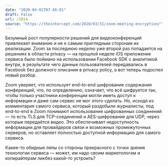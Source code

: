 ```yaml
---
date: "2020-04-01T07:48:01"
draft: False
url: /1014
source: "https://theintercept.com/2020/03/31/zoom-meeting-encryption/"
---
```


Безумный рост популярности решений для видеоконференций привлекает внимание и не к самым приглядным сторонам их реализации. Zoom за последнюю неделю уже второй раз попадается на решениях в области privacy — на прошлой неделе iOS приложение сервиса было поймано на использовании Facebook SDK с аналитикой внутри, в результате чего данные пользователей передавались в Facebook без должного описания в privacy policy, а вот теперь подоспел новый разбор. 

Zoom уверяет, что использует end-to-end шифрование содержания конференций, что, по определению, означает, что всё шифруется так, чтобы только участники конференции могли иметь доступ к информации и даже сам сервис не мог этого сделать. Но, исходя из комментария самого сервиса, который раздобыли журналисты, под end-to-end в Zoom понимают использование шифрованных соединений — то есть TLS для TCP-соединений и AES-шифрование для UDP, через которые передаётся видео. Это обеспечивает недоступность информации для провайдеров связи и возможных промежуточных серверов, но оставляет полностью доступной информацию для самого сервиса. 

Какие-то обидные ляпы со стороны прекрасного с точки зрения технологии сервиса — может, им надо своим маркетологам и копирайтерам ликбез какой-то устроить?
